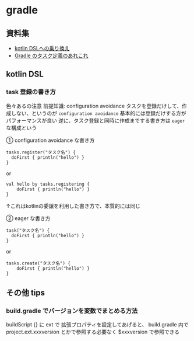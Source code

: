 

# gradle

## 資料集

- [kotlin DSLへの乗り換え](https://blog1.mammb.com/entry/2020/11/14/090000)
- [Gradle のタスク定義のあれこれ](https://qiita.com/opengl-8080/items/0a192b62ee87d8ac7578)

## kotlin DSL

### task 登録の書き方
色々あるの注意
前提知識: configuration avoidance
 タスクを登録だけして、作成しない、というのが `configuration avoidance` 
 基本的には登録だけする方がパフォーマンスが良い
逆に、タスク登録と同時に作成までする書き方は `eager` な構成という

① configuration avoidance な書き方 
```
tasks.register("タスク名") {  
  doFirst { println("hello") }
}  
```

or  
``` 
val hello by tasks.registering {  
    doFirst { println("hello") }
}
```
↑これはkotlinの委譲を利用した書き方で、本質的には同じ


② eager な書き方
```  
task("タスク名") {  
  doFirst { println("hello") }
}  
```
or
```
tasks.create("タスク名") {
    doFirst { println("hello") }
}
```


## その他 tips
###  build.gradle でバージョンを変数でまとめる方法

buildScript {} に ext で 拡張プロパティを設定してあげると、 build.gradle 内で project.ext.xxxversion とかで参照する必要なく $xxxversion で参照できる


<!--stackedit_data:
eyJoaXN0b3J5IjpbLTIwMzE4MDQ0MjgsLTk4NjAyMjUzMV19
-->
